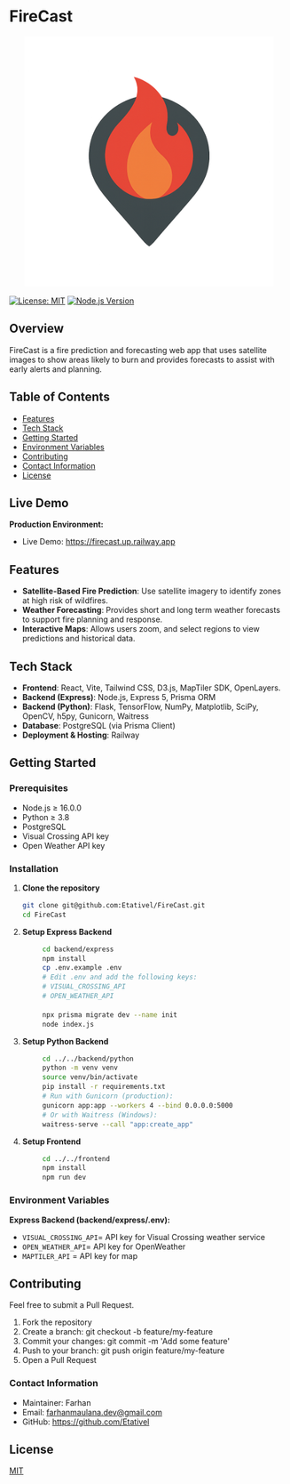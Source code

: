 # FireCast

<p align="center">
  <img src="./Frontend/src/assets/webicon/firecast-icon.png" alt="FireCast" width="450" height="450" />
</p>

[![License: MIT](https://img.shields.io/badge/License-MIT-blue.svg)](https://opensource.org/licenses/MIT)
[![Node.js Version](https://img.shields.io/badge/node-%3E%3D%2016.0.0-brightgreen)](https://nodejs.org/)

## Overview

FireCast is a fire prediction and forecasting web app that uses satellite images to show areas likely to burn and provides forecasts to assist with early alerts and planning.

## Table of Contents

- [Features](#features)
- [Tech Stack](#tech-stack)
- [Getting Started](#getting-started)
- [Environment Variables](#environment-variables)
- [Contributing](#contributing)
- [Contact Information](#contact-information)
- [License](#license)

## Live Demo

**Production Environment:**

- Live Demo: https://firecast.up.railway.app

## Features

- **Satellite-Based Fire Prediction**: Use satellite imagery to identify zones at high risk of wildfires.
- **Weather Forecasting**: Provides short and long term weather forecasts to support fire planning and response.
- **Interactive Maps**: Allows users zoom, and select regions to view predictions and historical data.

## Tech Stack

- **Frontend**: React, Vite, Tailwind CSS, D3.js, MapTiler SDK, OpenLayers.
- **Backend (Express)**: Node.js, Express 5, Prisma ORM
- **Backend (Python)**: Flask, TensorFlow, NumPy, Matplotlib, SciPy, OpenCV, h5py, Gunicorn, Waitress
- **Database**: PostgreSQL (via Prisma Client)
- **Deployment & Hosting**: Railway

## Getting Started

### Prerequisites

- Node.js ≥ 16.0.0
- Python ≥ 3.8
- PostgreSQL
- Visual Crossing API key
- Open Weather API key

### Installation

1. **Clone the repository**

   ```bash
   git clone git@github.com:Etativel/FireCast.git
   cd FireCast

   ```

2. **Setup Express Backend**

   ```bash
        cd backend/express
        npm install
        cp .env.example .env
        # Edit .env and add the following keys:
        # VISUAL_CROSSING_API
        # OPEN_WEATHER_API

        npx prisma migrate dev --name init
        node index.js

   ```

3. **Setup Python Backend**

   ```bash
        cd ../../backend/python
        python -m venv venv
        source venv/bin/activate
        pip install -r requirements.txt
        # Run with Gunicorn (production):
        gunicorn app:app --workers 4 --bind 0.0.0.0:5000
        # Or with Waitress (Windows):
        waitress-serve --call "app:create_app"

   ```

4. **Setup Frontend**
   ```bash
        cd ../../frontend
        npm install
        npm run dev
   ```

### Environment Variables

**Express Backend (backend/express/.env):**

- `VISUAL_CROSSING_API`= API key for Visual Crossing weather service
- `OPEN_WEATHER_API`= API key for OpenWeather
- `MAPTILER_API` = API key for map

## Contributing

Feel free to submit a Pull Request.

1. Fork the repository
2. Create a branch: git checkout -b feature/my-feature
3. Commit your changes: git commit -m 'Add some feature'
4. Push to your branch: git push origin feature/my-feature
5. Open a Pull Request

### Contact Information

- Maintainer: Farhan
- Email: farhanmaulana.dev@gmail.com
- GitHub: https://github.com/Etativel

## License

[MIT](https://github.com/Etativel/FireCast/blob/main/LICENSE)
